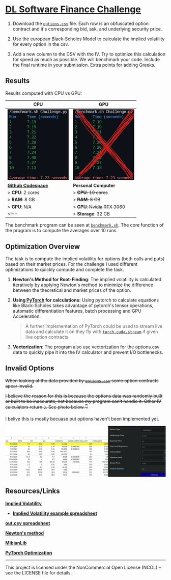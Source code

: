 # [DL Software Finance Challenge](https://github.com/DL-Software/jobs)

1. Download the [`options.csv`](./Data/options.csv) file. Each row is an obfuscated option contract and it's corresponding bid, ask, and underlying security price.

2. Use the european Black-Scholes Model to calculate the implied volatility for every option in the csv.

3. Add a new column to the CSV with the IV. Try to optimize this calculation for speed as much as possible. We will benchmark your code. Include the final runtime in your submission. Extra points for adding Greeks.

## Results  

Results computed with CPU vs GPU:

| CPU                                      | GPU                                      |
|------------------------------------------|------------------------------------------|
| ![CPU Result](./Images/CPU.png) | ![GPU Result](./Images/GPU.png) |
| **[Github Codespace](https://docs.github.com/en/codespaces/overview)** | **Personal Computer**  |
| > **CPU**: 2 cores           | > ~~**CPU**: 10 cores~~      |
| > **RAM**: 8 GB              | > ~~**RAM**: 8 GB~~          |
| > **GPU**: N/A               | > ~~**GPU**: Nvidia RTX 3060~~  |
<!-- | > **Storage**: 32 GB         | > - **Storage**: 32 GB          | -->

The benchmark program can be seen at [`benchmark.sh`](./Code/benchmark.sh). The core function of the program is to compute the averages over 10 runs.

## Optimization Overview

The task is to compute the implied volatility for options (both calls and puts) based on their market prices. For the challenge I used different optimizations to quickly compute and complete the task.

1. **Newton's Method for Root-Finding**:
   The implied volatility is calculated iteratively by applying Newton's method to minimize the difference between the theoretical and market prices of the option.

2. **Using [PyTorch](https://pytorch.org) for calculations:**
   Using pytorch to calculate equations like Black-Scholes takes advantage of pytorch's tensor operations, automatic differentiation features, batch processing and GPU Acceleration.

   > A further implementation of PyTorch could be used to stream live data and calculate it on they fly with [`torch.cuda.stream`](https://pytorch.org/docs/stable/generated/torch.cuda.stream.html) if given live option contracts.

3. **Vectorization**:
   The program also use vectorization for the options.csv data to quickly pipe it into the IV calculator and prevent I/O bottlenecks.

## Invalid Options

~~When looking at the data provided by [`options.csv`](./Data/options.csv) some option contracts apear invalid.~~

~~I believe the reason for this is because the options data was randomly built or built to be inaccurate, not because my program can't handle it. Other IV calculators return `0`. See photo below.👇~~

I belive this is mostly becuase put options haven't been implemented yet.

![img](./Images/error.png)

## Resources/Links

**[Implied Volatility](https://www.financialwisdomforum.org/gummy-stuff/implied-volatility.htm)**

- **[Implied Volatility example spreadsheet](https://docs.google.com/spreadsheets/d/1Oe3CEuT-G7XpdyxwDmEcML27LqBYuwQkeI7vhLz264k/edit?usp=sharing)**

**[out.csv spreadsheet](https://docs.google.com/spreadsheets/d/1QQliF0m2APxm7_drVYCYtX8tX8Nh9khQcTDdtQDO1fM/edit?usp=sharing)**

**[Newton's method](https://en.wikipedia.org/wiki/Newton%27s_method)**

**[MibianLib](https://github.com/yassinemaaroufi/MibianLib/tree/master)**

**[PyTorch Optimization](https://pytorch.org/tutorials/recipes/recipes/tuning_guide)**

---
This project is licensed under the NonCommercial Open License (NCOL) – see the LICENSE file for details.

